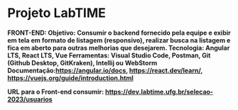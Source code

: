 # Projeto LabTIME

**FRONT-END: 
Objetivo: Consumir o backend fornecido pela equipe e exibir em tela em formato de listagem (responsivo), realizar busca na listagem e fica em aberto para outras melhorias que desejarem.
Tecnologia: Angular LTS, React LTS, Vue 
Ferramentas: Visual Studio Code, Postman, Git (Github Desktop, GitKraken), Intellij ou WebStorm
Documentação:https://angular.io/docs, https://react.dev/learn/, https://vuejs.org/guide/introduction.html**

**URL para o Front-end consumir: https://dev.labtime.ufg.br/selecao-2023/usuarios**
